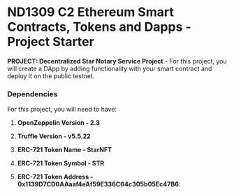 # ND1309 C2 Ethereum Smart Contracts, Tokens and Dapps - Project Starter 
**PROJECT: Decentralized Star Notary Service Project** - For this project, you will create a DApp by adding functionality with your smart contract and deploy it on the public testnet.

### Dependencies
For this project, you will need to have:
1. **OpenZeppelin Version - 2.3**


2. **Truffle Version - v5.5.22** 


3. **ERC-721 Token Name - StarNFT**


3. **ERC-721 Token Symbol - STR**


4. **ERC-721 Token Address - 0x1139D7CD0AAaaf4eAf59E336C64c305b05Ec47B6**: